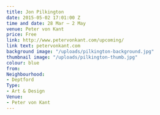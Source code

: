 ```yaml
---
title: Jon Pilkington
date: 2015-05-02 17:01:00 Z
time and date: 28 Mar – 2 May
venue: Peter von Kant
price: Free
link: http://www.petervonkant.com/upcoming/
link text: petervonkant.com
background image: "/uploads/pilkington-background.jpg"
thumbnail image: "/uploads/pilkington-thumb.jpg"
colour: blue
from: 
Neighbourhood:
- Deptford
Type:
- Art & Design
Venue:
- Peter von Kant
---
```


